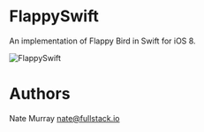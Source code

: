# FlappySwift

An implementation of Flappy Bird in Swift for iOS 8.

![FlappySwift](http://i.imgur.com/1NLoToU.gif)

# Authors

Nate Murray <nate@fullstack.io>
